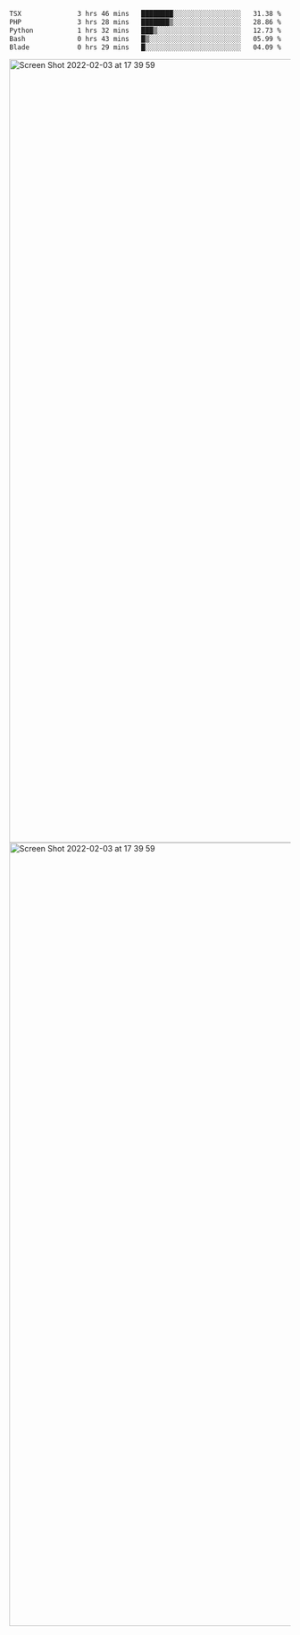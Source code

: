 <!--START_SECTION:waka-->

```txt
TSX              3 hrs 46 mins   ████████░░░░░░░░░░░░░░░░░   31.38 %
PHP              3 hrs 28 mins   ███████▒░░░░░░░░░░░░░░░░░   28.86 %
Python           1 hrs 32 mins   ███▒░░░░░░░░░░░░░░░░░░░░░   12.73 %
Bash             0 hrs 43 mins   █▒░░░░░░░░░░░░░░░░░░░░░░░   05.99 %
Blade            0 hrs 29 mins   █░░░░░░░░░░░░░░░░░░░░░░░░   04.09 %
```

<!--END_SECTION:waka-->

<img width="1400" alt="Screen Shot 2022-02-03 at 17 39 59" src="https://user-images.githubusercontent.com/45716542/152387304-f2b60485-53a6-4f4b-a818-5cefb1b0c0ae.png">
<img width="1400" alt="Screen Shot 2022-02-03 at 17 39 59" src="https://user-images.githubusercontent.com/45716542/152387273-ea5cdf21-2a45-44da-8bef-00c1763b1d42.png">
